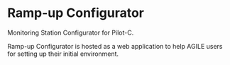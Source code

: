 # Ramp-up Configurator

Monitoring Station Configurator for Pilot-C.

Ramp-up Configurator is hosted as a web application to help AGILE users for setting up their initial environment.
